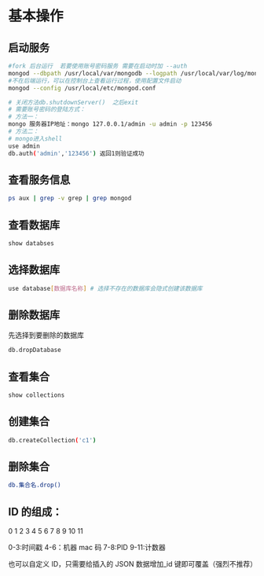# 基本操作

## 启动服务

```bash
#fork 后台运行  若要使用账号密码服务 需要在启动时加 --auth
mongod --dbpath /usr/local/var/mongodb --logpath /usr/local/var/log/mongodb/mongo.log --fork
#不在后端运行，可以在控制台上查看运行过程，使用配置文件启动
mongod --config /usr/local/etc/mongod.conf

# 关闭方法db.shutdownServer()  之后exit
# 需要账号密码的登陆方式：
# 方法一：
mongo 服务器IP地址：mongo 127.0.0.1/admin -u admin -p 123456
# 方法二：
# mongo进入shell
use admin
db.auth('admin','123456') 返回1则验证成功
```

## 查看服务信息

```bash
ps aux | grep -v grep | grep mongod
```

## 查看数据库

```bash
show databses
```

## 选择数据库

```bash
use database[数据库名称] # 选择不存在的数据库会隐式创建该数据库
```

## 删除数据库

先选择到要删除的数据库

```bash
db.dropDatabase
```

## 查看集合

```bash
show collections
```

## 创建集合

```bash
db.createCollection('c1')
```

## 删除集合

```bash
db.集合名.drop()
```

## ID 的组成：

0 1 2 3 4 5 6 7 8 9 10 11

0-3:时间戳 4-6：机器 mac 码 7-8:PID 9-11:计数器

也可以自定义 ID，只需要给插入的 JSON 数据增加\_id 键即可覆盖（强烈不推荐）
